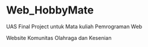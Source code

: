 # Web_HobbyMate
UAS Final Project untuk Mata kuliah Pemrograman Web

Website Komunitas Olahraga dan Kesenian
